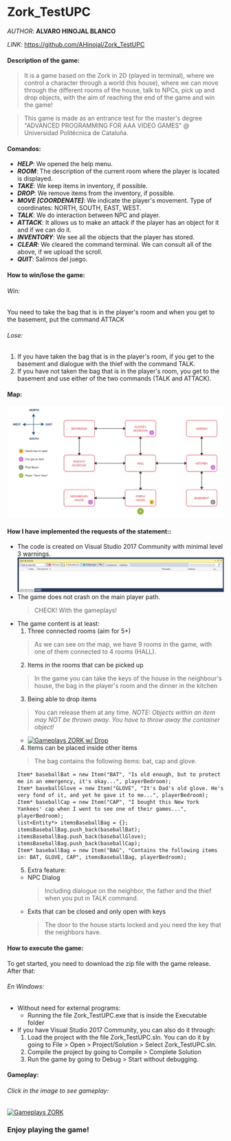 # Zork_TestUPC

*AUTHOR*: **ALVARO HINOJAL BLANCO**

*LINK*: https://github.com/AHinojal/Zork_TestUPC

#### Description of the game:
> It is a game based on the Zork in 2D (played in terminal), where we control a character through a world (his house), where we can move through the different rooms of the house, talk to NPCs, pick up and drop objects, with the aim of reaching the end of the game and win the game!

> This game is made as an entrance test for the master's degree "ADVANCED PROGRAMMING FOR AAA VIDEO GAMES" @ Universidad Politécnica de Cataluña.

#### Comandos:
- ***HELP***: We opened the help menu.
- ***ROOM***: The description of the current room where the player is located is displayed.
- ***TAKE***: We keep items in inventory, if possible.
- ***DROP***: We remove items from the inventory, if possible.
- ***MOVE [COORDENATE]***: We indicate the player's movement. Type of coordinates: NORTH, SOUTH, EAST, WEST.
- ***TALK***: We do interaction between NPC and player.
- ***ATTACK***: It allows us to make an attack if the player has an object for it and if we can do it.
- ***INVENTORY***: We see all the objects that the player has stored.
- ***CLEAR***: We cleared the command terminal. We can consult all of the above, if we upload the scroll.
- ***QUIT***: Salimos del juego.

#### How to win/lose the game:
###### Win:
You need to take the bag that is in the player's room and when you get to the basement, put the command ATTACK
###### Lose:
1. If you have taken the bag that is in the player's room, if you get to the basement and dialogue with the thief with the command TALK.
2. If you have not taken the bag that is in the player's room, you get to the basement and use either of the two commands (TALK and ATTACK).

#### Map:
![alt Map](https://github.com/AHinojal/Zork_TestUPC/blob/master/Images/map.png?raw=true)

#### How I have implemented the requests of the statement::
- The code is created on ​Visual Studio 2017 Community​ with minimal level 3 warnings. 
![alt List Errors](https://github.com/AHinojal/Zork_TestUPC/blob/master/Images/listErrors.png?raw=true)
- The game does not crash on the main player path. 
  > CHECK! With the gameplays!
- The game content is at least:
  1. Three connected rooms (aim for 5+)
    > As we can see on the map, we have 9 rooms in the game, with one of them connected to 4 rooms (HALL).
  2. Items in the rooms that can be picked up
    > In the game you can take the keys of the house in the neighbour's house, the bag in the player's room and the dinner in the kitchen
  3. Being able to drop items
    > You can release them at any time.
      _NOTE: Objects within an item may NOT be thrown away. You have to throw away the container object!_
    - [![Gameplays ZORK w/ Drop](https://img.youtube.com/vi/Mf22HYL2YVo/0.jpg)](https://www.youtube.com/watch?v=Mf22HYL2YVo?t=69)
  4. Items can be placed inside other items 
    > The bag contains the following items: bat, cap and glove.
    ````
    Item* baseballBat = new Item("BAT", "Is old enough, but to protect me in an emergency, it's okay...", playerBedroom);
    Item* baseballGlove = new Item("GLOVE", "It's Dad's old glove. He's very fond of it, and yet he gave it to me...", playerBedroom);
    Item* baseballCap = new Item("CAP", "I bought this New York Yankees' cap when I went to see one of their games...", playerBedroom);
    list<Entity*> itemsBaseballBag = {};
    itemsBaseballBag.push_back(baseballBat);
    itemsBaseballBag.push_back(baseballGlove);
    itemsBaseballBag.push_back(baseballCap);
    Item* baseballBag = new Item("BAG", "Contains the following items in: BAT, GLOVE, CAP", itemsBaseballBag, playerBedroom);
    ````
  5. Extra feature:
    - NPC Dialog 
      > Including dialogue on the neighbor, the father and the thief when you put in TALK command.
    - Exits that can be closed and only open with keys 
      > The door to the house starts locked and you need the key that the neighbors have.

#### How to execute the game:
To get started, you need to download the zip file with the game release.
After that:
###### En Windows:
- Without need for external programs:
  - Running the file Zork_TestUPC.exe that is inside the Executable folder
- If you have Visual Studio 2017 Community, you can also do it through:
  1. Load the project with the file Zork_TestUPC.sln. You can do it by going to File > Open > Project/Solution > Select Zork_TestUPC.sln.
  2. Compile the project by going to Compile > Complete Solution
  3. Run the game by going to Debug > Start without debugging.

#### Gameplay:
###### Click in the image to see gameplay:
[![Gameplays ZORK](https://img.youtube.com/vi/Mf22HYL2YVo/0.jpg)](https://www.youtube.com/watch?v=Mf22HYL2YVo)

### Enjoy playing the game!


